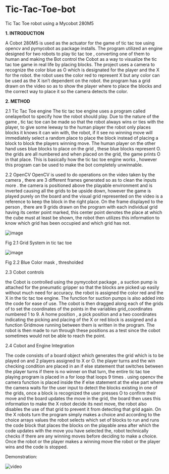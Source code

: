 # Tic-Tac-Toe-bot
Tic Tac Toe robot using a Mycobot 280M5

**1.	INTRODUCTION** 

A Cobot 280M5 is used as the actuator for the game of tic tac toe using opencv and pymycobot as package installs. The program utilized an engine designed for two robots to play tic tac toe , converting one of them to human and making the Bot control the Cobot as a way to visualize the tic tac toe game in real life by placing blocks. The project uses a camera to recognize the color blue as O which is designated for the player and the X for the robot. the robot uses the color red to represent X but any color can be used as the X isn’t dependent on the robot. the program has a grid drawn on the video so as to show the player where to place the blocks and the correct way to place it so the camera detects the color.

**2.	METHOD** 

2.1 Tic Tac Toe engine
The tic tac toe engine uses a program called onelayerbot to specify how the robot should play. Due to the nature of the game , tic tac toe can be made so that the robot always wins or ties with the player, to give some leeway to the human player the robot only places blocks it knows it can win with, the robot, if it see no winning move will immediately select a random place to place the block instead of placing a block to block the players winning move. The human player on the other hand uses blue blocks to place on the grid , these blue blocks represent O. the grids are all numbered and when placed on the grid, the game prints O in that place. This is basically how the tic tac toe engine works , however this program can be used to make the bot completely unwinnable.


2.2 OpenCV
OpenCV is used to do operations on the video taken by the camera , there are 3 different frames generated so as to clean the inputs more . the camera is positioned above the playable environment and is inverted causing all the grids to be upside down, however the game is played purely on the board and the visual grid represented on the video is a reference to keep the block in the right place. On the frame displayed to the person , there are 9 grids drawn on the program with each individual grid having its center point marked, this center point denotes the place at which the cube must at least be shown, the robot then utilizes this information to know which grid has been occupied and which grid has not.


![image](https://github.com/user-attachments/assets/6bb6dba7-abb8-4aee-bfd5-6648fa0e7ef4) 


Fig 2.1 Grid System in tic tac toe


![image](https://github.com/user-attachments/assets/9c6d766e-a0ee-4c6b-8a78-11bf65f67f5c)

Fig 2.2 Blue Color mask , thresholded 

2.3 Cobot controls

the Cobot is controlled using the pymycobot package , a suction pump is attached for the pneumatic gripper so that the blocks are picked up easily without much need for accuracy. the robot is assigned the color red and the X in the tic tac toe engine. The function for suction pumps is also added into the code for ease of use. The cobot is then dragged along each of the grids of to set the coordinates of the points in the variables grid_coordinates numbered 1 to 9. A home position , a pick position and a two coordinates indicating the picking and placing of the X or red block is assigned and a function Gridmove running between them is written in the program. The robot is then made to run through these positions as a test since the cobot sometimes would not be able to reach the point.


2.4 Cobot and Engine Integration

The code consists of a board object which generates the grid which is to be played on and 2 players assigned to X or O. the player turns and the win checking condition are placed in an if else statement that switches between the player turns if there is no winner on that turn, the entire tic tac toe playing program is placed in a for loop that loops 9 times . using opencv the camera function is placed inside the if else statement at the else part where the camera waits for the user input to detect the blocks existing in one of the grids, once a block is recognized the user presses O to confirm their move and the board updates the move in the grid, the board then uses this information to make the X robot decide its next move, the robot also disables the use of that grid to prevent it from detecting that grid again. On the X robots turn the program simply makes a choice and according to the choice arrays values the robot selects which set of blocks to run and runs the code block that places the blocks on the playable area after which the code updates with the move you have selected the, robot technically checks if there are any winning moves before deciding to make a choice. Once the robot or the player makes a winning move the robot or the player wins and the code is stopped. 


Demonstration:

![video](https://youtu.be/Xt5A0OZN-qw)
